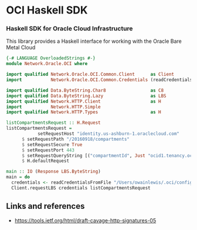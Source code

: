 # OCI Haskell SDK

### Haskell SDK for Oracle Cloud Infrastructure

This library provides a Haskell interface for working with the Oracle Bare Metal Cloud

```haskell
{-# LANGUAGE OverloadedStrings #-}
module Network.Oracle.OCI where

import qualified Network.Oracle.OCI.Common.Client      as Client
import           Network.Oracle.OCI.Common.Credentials (readCredentialsFromFile)

import qualified Data.ByteString.Char8                 as C8
import qualified Data.ByteString.Lazy                  as LBS
import qualified Network.HTTP.Client                   as H
import           Network.HTTP.Simple
import qualified Network.HTTP.Types                    as H

listCompartmentsRequest :: H.Request
listCompartmentsRequest =
            setRequestHost "identity.us-ashburn-1.oraclecloud.com"
	  $ setRequestPath "/20160918/compartments"
	  $ setRequestSecure True
	  $ setRequestPort 443
	  $ setRequestQueryString [("compartmentId", Just "ocid1.tenancy.oc1.")]
	  $ H.defaultRequest

main :: IO (Response LBS.ByteString)
main = do
  credentials <- readCredentialsFromFile "/Users/owainlewis/.oci/config" "DEFAULT"
  Client.requestLBS credentials listCompartmentsRequest
```

## Links and references

* https://tools.ietf.org/html/draft-cavage-http-signatures-05
